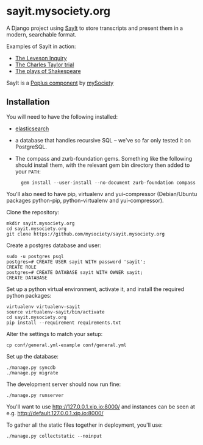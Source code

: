 sayit.mysociety.org
===================

A Django project using [SayIt](https://github.com/mysociety/sayit) to store
transcripts and present them in a modern, searchable format.

Examples of SayIt in action:

* [The Leveson Inquiry](http://leveson.sayit.mysociety.org/)
* [The Charles Taylor trial](http://charles-taylor.sayit.mysociety.org/)
* [The plays of Shakespeare](http://shakespeare.sayit.mysociety.org/)

SayIt is a [Poplus component](http://poplus.org/)
by [mySociety](http://www.mysociety.org/)

Installation
------------

You will need to have the following installed:

* [elasticsearch](http://elasticsearch.org/)

* a database that handles recursive SQL – we've so far only tested it on
  PostgreSQL.

* The compass and zurb-foundation gems. Something like the following should
  install them, with the relevant gem bin directory then added to your `PATH`:

        gem install --user-install --no-document zurb-foundation compass

You'll also need to have pip, virtualenv and yui-compressor (Debian/Ubuntu
packages python-pip, python-virtualenv and yui-compressor).

Clone the repository:

    mkdir sayit.mysociety.org
    cd sayit.mysociety.org
    git clone https://github.com/mysociety/sayit.mysociety.org

Create a postgres database and user:

    sudo -u postgres psql
    postgres=# CREATE USER sayit WITH password 'sayit';
    CREATE ROLE
    postgres=# CREATE DATABASE sayit WITH OWNER sayit;
    CREATE DATABASE

Set up a python virtual environment, activate it, and install the required
python packages:

    virtualenv virtualenv-sayit
    source virtualenv-sayit/bin/activate
    cd sayit.mysociety.org
    pip install --requirement requirements.txt

Alter the settings to match your setup:

    cp conf/general.yml-example conf/general.yml

Set up the database:

    ./manage.py syncdb
    ./manage.py migrate

The development server should now run fine:

    ./manage.py runserver

You'll want to use http://127.0.0.1.xip.io:8000/ and instances can be seen at
e.g. http://default.127.0.0.1.xip.io:8000/

To gather all the static files together in deployment, you'll use:

    ./manage.py collectstatic --noinput
